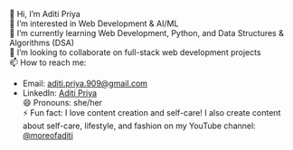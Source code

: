 👋 Hi, I’m Aditi Priya  
👀 I’m interested in Web Development & AI/ML  
🌱 I’m currently learning Web Development, Python, and Data Structures & Algorithms (DSA)  
💞️ I’m looking to collaborate on full-stack web development projects  
📫 How to reach me:  
- Email: aditi.priya.909@gmail.com  
- LinkedIn: [Aditi Priya](https://www.linkedin.com/in/aditi-priya9/)  
😄 Pronouns: she/her  
⚡ Fun fact: I love content creation and self-care! I also create content about self-care, lifestyle, and fashion on my YouTube channel: [@moreofaditi](https://www.youtube.com/@moreofaditi)

<!---
aditi-gh/aditi-gh is a ✨ special ✨ repository because its `README.md` (this file) appears on your GitHub profile.
You can click the Preview link to take a look at your changes.
--->
